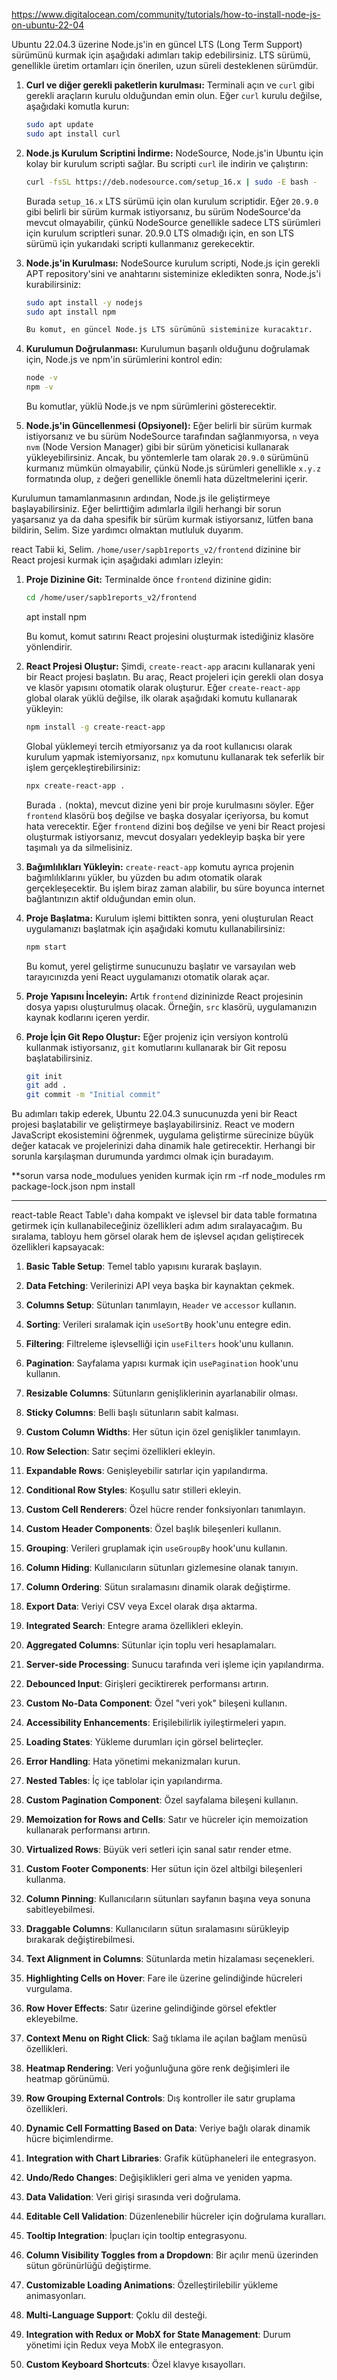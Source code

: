 https://www.digitalocean.com/community/tutorials/how-to-install-node-js-on-ubuntu-22-04

Ubuntu 22.04.3 üzerine Node.js'in en güncel LTS (Long Term Support) sürümünü kurmak için aşağıdaki adımları takip edebilirsiniz. LTS sürümü, genellikle üretim ortamları için önerilen, uzun süreli desteklenen sürümdür.

1. **Curl ve diğer gerekli paketlerin kurulması:**
   Terminali açın ve `curl` gibi gerekli araçların kurulu olduğundan emin olun. Eğer `curl` kurulu değilse, aşağıdaki komutla kurun:

   ```bash
   sudo apt update
   sudo apt install curl
   ```

2. **Node.js Kurulum Scriptini İndirme:**
   NodeSource, Node.js'in Ubuntu için kolay bir kurulum scripti sağlar. Bu scripti `curl` ile indirin ve çalıştırın:

   ```bash
   curl -fsSL https://deb.nodesource.com/setup_16.x | sudo -E bash -
   ```

   Burada `setup_16.x` LTS sürümü için olan kurulum scriptidir. Eğer `20.9.0` gibi belirli bir sürüm kurmak istiyorsanız, bu sürüm NodeSource'da mevcut olmayabilir, çünkü NodeSource genellikle sadece LTS sürümleri için kurulum scriptleri sunar. 20.9.0 LTS olmadığı için, en son LTS sürümü için yukarıdaki scripti kullanmanız gerekecektir.

3. **Node.js'in Kurulması:**
   NodeSource kurulum scripti, Node.js için gerekli APT repository'sini ve anahtarını sisteminize ekledikten sonra, Node.js'i kurabilirsiniz:

   ```bash
   sudo apt install -y nodejs
   sudo apt install npm

   Bu komut, en güncel Node.js LTS sürümünü sisteminize kuracaktır.

4. **Kurulumun Doğrulanması:**
   Kurulumun başarılı olduğunu doğrulamak için, Node.js ve npm'in sürümlerini kontrol edin:

   ```bash
   node -v
   npm -v
   ```

   Bu komutlar, yüklü Node.js ve npm sürümlerini gösterecektir.

5. **Node.js'in Güncellenmesi (Opsiyonel):**
   Eğer belirli bir sürüm kurmak istiyorsanız ve bu sürüm NodeSource tarafından sağlanmıyorsa, `n` veya `nvm` (Node Version Manager) gibi bir sürüm yöneticisi kullanarak yükleyebilirsiniz. Ancak, bu yöntemlerle tam olarak `20.9.0` sürümünü kurmanız mümkün olmayabilir, çünkü Node.js sürümleri genellikle `x.y.z` formatında olup, `z` değeri genellikle önemli hata düzeltmelerini içerir.

Kurulumun tamamlanmasının ardından, Node.js ile geliştirmeye başlayabilirsiniz. Eğer belirttiğim adımlarla ilgili herhangi bir sorun yaşarsanız ya da daha spesifik bir sürüm kurmak istiyorsanız, lütfen bana bildirin, Selim. Size yardımcı olmaktan mutluluk duyarım.

react
Tabii ki, Selim. `/home/user/sapb1reports_v2/frontend` dizinine bir React projesi kurmak için aşağıdaki adımları izleyin:

1. **Proje Dizinine Git:**
   Terminalde önce `frontend` dizinine gidin:

   ```sh
   cd /home/user/sapb1reports_v2/frontend
   ```
   apt install npm 

   Bu komut, komut satırını React projesini oluşturmak istediğiniz klasöre yönlendirir.

2. **React Projesi Oluştur:**
   Şimdi, `create-react-app` aracını kullanarak yeni bir React projesi başlatın. Bu araç, React projeleri 
   için gerekli olan dosya ve klasör yapısını otomatik olarak oluşturur. Eğer `create-react-app` global olarak 
   yüklü değilse, ilk olarak aşağıdaki komutu kullanarak yükleyin:

   ```sh
   npm install -g create-react-app
   ```

   Global yüklemeyi tercih etmiyorsanız ya da root kullanıcısı olarak kurulum yapmak 
   istemiyorsanız, `npx` komutunu kullanarak tek seferlik bir işlem gerçekleştirebilirsiniz:

   ```sh
   npx create-react-app .
   ```

   Burada `.` (nokta), mevcut dizine yeni bir proje kurulmasını söyler. Eğer `frontend` klasörü boş değilse ve başka dosyalar içeriyorsa, bu komut hata verecektir. Eğer `frontend` dizini boş değilse ve yeni bir React projesi oluşturmak istiyorsanız, mevcut dosyaları yedekleyip başka bir yere taşımalı ya da silmelisiniz.

3. **Bağımlılıkları Yükleyin:**
   `create-react-app` komutu ayrıca projenin bağımlılıklarını yükler, bu yüzden bu adım otomatik olarak gerçekleşecektir. Bu işlem biraz zaman alabilir, bu süre boyunca internet bağlantınızın aktif olduğundan emin olun.

4. **Proje Başlatma:**
   Kurulum işlemi bittikten sonra, yeni oluşturulan React uygulamanızı başlatmak için aşağıdaki komutu kullanabilirsiniz:

   ```sh
   npm start
   ```

   Bu komut, yerel geliştirme sunucunuzu başlatır ve varsayılan web tarayıcınızda yeni React uygulamanızı otomatik olarak açar.

5. **Proje Yapısını İnceleyin:**
   Artık `frontend` dizininizde React projesinin dosya yapısı oluşturulmuş olacak. Örneğin, `src` klasörü, uygulamanızın kaynak kodlarını içeren yerdir.

6. **Proje İçin Git Repo Oluştur:**
   Eğer projeniz için versiyon kontrolü kullanmak istiyorsanız, `git` komutlarını kullanarak bir Git reposu başlatabilirsiniz.

   ```sh
   git init
   git add .
   git commit -m "Initial commit"
   ```

Bu adımları takip ederek, Ubuntu 22.04.3 sunucunuzda yeni bir React projesi başlatabilir ve geliştirmeye başlayabilirsiniz. React ve modern JavaScript ekosistemini öğrenmek, uygulama geliştirme sürecinize büyük değer katacak ve projelerinizi daha dinamik hale getirecektir. Herhangi bir sorunla karşılaşman durumunda yardımcı olmak için buradayım.

**sorun varsa node_modulues yeniden kurmak için
rm -rf node_modules
rm package-lock.json
npm install
**************************

react-table
React Table'ı daha kompakt ve işlevsel bir data table formatına getirmek için kullanabileceğiniz özellikleri adım adım sıralayacağım. Bu sıralama, tabloyu hem görsel olarak hem de işlevsel açıdan geliştirecek özellikleri kapsayacak:

1. **Basic Table Setup**: Temel tablo yapısını kurarak başlayın.
2. **Data Fetching**: Verilerinizi API veya başka bir kaynaktan çekmek.
3. **Columns Setup**: Sütunları tanımlayın, `Header` ve `accessor` kullanın.
4. **Sorting**: Verileri sıralamak için `useSortBy` hook'unu entegre edin.
5. **Filtering**: Filtreleme işlevselliği için `useFilters` hook'unu kullanın.
6. **Pagination**: Sayfalama yapısı kurmak için `usePagination` hook'unu kullanın.
7. **Resizable Columns**: Sütunların genişliklerinin ayarlanabilir olması.
8. **Sticky Columns**: Belli başlı sütunların sabit kalması.
9. **Custom Column Widths**: Her sütun için özel genişlikler tanımlayın.
10. **Row Selection**: Satır seçimi özellikleri ekleyin.
11. **Expandable Rows**: Genişleyebilir satırlar için yapılandırma.
12. **Conditional Row Styles**: Koşullu satır stilleri ekleyin.
13. **Custom Cell Renderers**: Özel hücre render fonksiyonları tanımlayın.
14. **Custom Header Components**: Özel başlık bileşenleri kullanın.
15. **Grouping**: Verileri gruplamak için `useGroupBy` hook'unu kullanın.
16. **Column Hiding**: Kullanıcıların sütunları gizlemesine olanak tanıyın.
17. **Column Ordering**: Sütun sıralamasını dinamik olarak değiştirme.
18. **Export Data**: Veriyi CSV veya Excel olarak dışa aktarma.
19. **Integrated Search**: Entegre arama özellikleri ekleyin.
20. **Aggregated Columns**: Sütunlar için toplu veri hesaplamaları.
21. **Server-side Processing**: Sunucu tarafında veri işleme için yapılandırma.
22. **Debounced Input**: Girişleri geciktirerek performansı artırın.
23. **Custom No-Data Component**: Özel "veri yok" bileşeni kullanın.
24. **Accessibility Enhancements**: Erişilebilirlik iyileştirmeleri yapın.
25. **Loading States**: Yükleme durumları için görsel belirteçler.
26. **Error Handling**: Hata yönetimi mekanizmaları kurun.
27. **Nested Tables**: İç içe tablolar için yapılandırma.
28. **Custom Pagination Component**: Özel sayfalama bileşeni kullanın.
29. **Memoization for Rows and Cells**: Satır ve hücreler için memoization kullanarak performansı artırın.
30. **Virtualized Rows**: Büyük veri setleri için sanal satır render etme.

1. **Custom Footer Components**: Her sütun için özel altbilgi bileşenleri kullanma.
2. **Column Pinning**: Kullanıcıların sütunları sayfanın başına veya sonuna sabitleyebilmesi.
3. **Draggable Columns**: Kullanıcıların sütun sıralamasını sürükleyip bırakarak değiştirebilmesi.
4. **Text Alignment in Columns**: Sütunlarda metin hizalaması seçenekleri.
5. **Highlighting Cells on Hover**: Fare ile üzerine gelindiğinde hücreleri vurgulama.
6. **Row Hover Effects**: Satır üzerine gelindiğinde görsel efektler ekleyebilme.
7. **Context Menu on Right Click**: Sağ tıklama ile açılan bağlam menüsü özellikleri.
8. **Heatmap Rendering**: Veri yoğunluğuna göre renk değişimleri ile heatmap görünümü.
9. **Row Grouping External Controls**: Dış kontroller ile satır gruplama özellikleri.
10. **Dynamic Cell Formatting Based on Data**: Veriye bağlı olarak dinamik hücre biçimlendirme.
11. **Integration with Chart Libraries**: Grafik kütüphaneleri ile entegrasyon.
12. **Undo/Redo Changes**: Değişiklikleri geri alma ve yeniden yapma.
13. **Data Validation**: Veri girişi sırasında veri doğrulama.
14. **Editable Cell Validation**: Düzenlenebilir hücreler için doğrulama kuralları.
15. **Tooltip Integration**: İpuçları için tooltip entegrasyonu.
16. **Column Visibility Toggles from a Dropdown**: Bir açılır menü üzerinden sütun görünürlüğü değiştirme.
17. **Customizable Loading Animations**: Özelleştirilebilir yükleme animasyonları.
18. **Multi-Language Support**: Çoklu dil desteği.
19. **Integration with Redux or MobX for State Management**: Durum yönetimi için Redux veya MobX ile entegrasyon.
20. **Custom Keyboard Shortcuts**: Özel klavye kısayolları.

